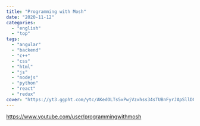 ```yaml
---
title: "Programming with Mosh"
date: "2020-11-12"
categories:
  - "english"
  - "top"
tags:
  - "angular"
  - "backend"
  - "c++"
  - "css"
  - "html"
  - "js"
  - "nodejs"
  - "python"
  - "react"
  - "redux"
cover: "https://yt3.ggpht.com/ytc/AKedOLTs5xPwjVzxhss34sTUBnFyrJApSllD0pa3oQaOhw=s88-c-k-c0x00ffffff-no-rj"
---
```


https://www.youtube.com/user/programmingwithmosh
